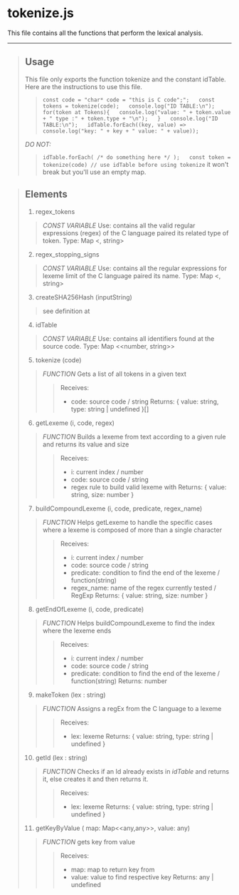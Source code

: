 # tokenize.js

This file contains all the functions that perform the lexical analysis.

---

> ## Usage
> This file only exports the function tokenize and the constant idTable. Here are the instructions to use this file.
>> ` const code = "char* code = "this is C code";";  
const tokens = tokenize(code);  
console.log("ID TABLE:\n");  
for(token at Tokens){  
  console.log("value: " + token.value + " type :" + token.type + "\n");  
}  
console.log("ID TABLE:\n");  
idTable.forEach((key, value) => console.log("key: " + key + " value: " + value)); `
>
> *DO NOT:*
>> ` idTable.forEach( /* do something here */ );  
const token = tokenize(code) // use idTable before using tokenize `
>> it won't break but you'll use an empty map.
>

> ## Elements
> 1. regex_tokens
>
>> *CONST VARIABLE*
>> Use: contains all the valid regular expressions (regex) of the C language paired its related type of token. 
>> Type: Map <<RegExp>, string> 
>
> 2. regex_stopping_signs
>> *CONST VARIABLE*
>> Use: contains all the regular expressions for lexeme limit of the C language paired its name. 
>> Type: Map <<RegExp>, string>
>
> 3. createSHA256Hash (inputString)
>> see definition at 
>
> 4. idTable
>> *CONST VARIABLE*
>> Use: contains all identifiers found at the source code. 
>> Type: Map <<number, string>>
>
> 5. tokenize (code)
>> *FUNCTION*
>> Gets a list of all tokens in a given text
>>> Receives: 
>>> - code: source code / string
>>> Returns: { value: string, type: string | undefined }[]
>
> 6. getLexeme (i, code, regex)
>> *FUNCTION*
>> Builds a lexeme from text according to a given rule and returns its value and size
>>> Receives: 
>>> - i: current index / number
>>> - code: source code / string
>>> - regex rule to build valid lexeme with
>>> Returns: { value: string, size: number }
>
> 7. buildCompoundLexeme (i, code, predicate, regex_name)
>> *FUNCTION*
>> Helps getLexeme to handle the specific cases where a lexeme is composed of more than a single character
>>> Receives: 
>>> - i: current index / number
>>> - code: source code / string
>>> - predicate: condition to find the end of the lexeme / function(string)
>>> - regex_name: name of the regex currently tested / RegExp
>>> Returns: { value: string, size: number }
>
> 8. getEndOfLexeme (i, code, predicate)
>> *FUNCTION*
>> Helps buildCompoundLexeme to find the index where the lexeme ends
>>> Receives: 
>>> - i: current index / number
>>> - code: source code / string
>>> - predicate: condition to find the end of the lexeme / function(string)
>>> Returns: number
>
> 9. makeToken (lex : string)
>> *FUNCTION*
>> Assigns a regEx from the C language to a lexeme
>>> Receives: 
>>> - lex: lexeme
>>> Returns: { value: string, type: string | undefined }
>
> 10. getId (lex : string)
>> *FUNCTION*
>> Checks if an Id already exists in *idTable* and returns it, else creates it and then returns it.
>>> Receives: 
>>> - lex: lexeme
>>> Returns: { value: string, type: string | undefined }
>
> 11. getKeyByValue ( map: Map<<any,any>>, value: any)
>> *FUNCTION*
>> gets key from value
>>> Receives: 
>>> - map: map to return key from
>>> - value: value to find respective key
>>> Returns: any | undefined
>
